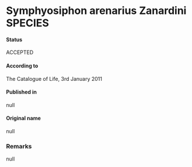# Symphyosiphon arenarius Zanardini SPECIES

#### Status
ACCEPTED

#### According to
The Catalogue of Life, 3rd January 2011

#### Published in
null

#### Original name
null

### Remarks
null
